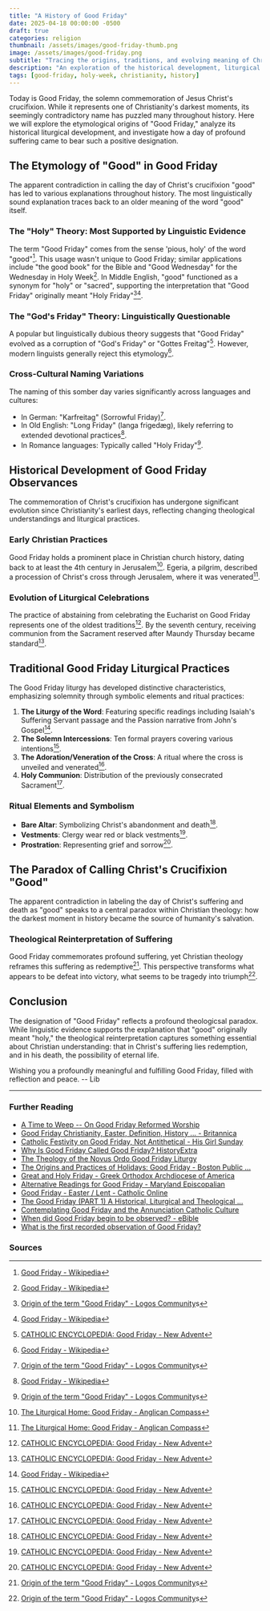 ```yaml
---
title: "A History of Good Friday"
date: 2025-04-18 00:00:00 -0500
draft: true
categories: religion
thumbnail: /assets/images/good-friday-thumb.png
image: /assets/images/good-friday.png
subtitle: "Tracing the origins, traditions, and evolving meaning of Christianity's most solemn day."
description: "An exploration of the historical development, liturgical practices, and cultural significance of Good Friday from its earliest observance to the present."
tags: [good-friday, holy-week, christianity, history]
---
```


Today is Good Friday, the solemn commemoration of Jesus Christ's crucifixion. While it represents one of Christianity's darkest moments, its seemingly contradictory name has puzzled many throughout history. Here we will explore the etymological origins of "Good Friday," analyze its historical liturgical development, and investigate how a day of profound suffering came to bear such a positive designation.

## The Etymology of "Good" in Good Friday

The apparent contradiction in calling the day of Christ's crucifixion "good" has led to various explanations throughout history. The most linguistically sound explanation traces back to an older meaning of the word "good" itself.

### The "Holy" Theory: Most Supported by Linguistic Evidence

The term "Good Friday" comes from the sense 'pious, holy' of the word "good"[^3]. This usage wasn't unique to Good Friday; similar applications include "the good book" for the Bible and "Good Wednesday" for the Wednesday in Holy Week[^3]. In Middle English, "good" functioned as a synonym for "holy" or "sacred", supporting the interpretation that "Good Friday" originally meant "Holy Friday"[^2][^3].

### The "God's Friday" Theory: Linguistically Questionable

A popular but linguistically dubious theory suggests that "Good Friday" evolved as a corruption of "God's Friday" or "Gottes Freitag"[^4]. However, modern linguists generally reject this etymology[^3].

### Cross-Cultural Naming Variations

The naming of this somber day varies significantly across languages and cultures:

- In German: "Karfreitag" (Sorrowful Friday)[^2].
- In Old English: "Long Friday" (langa frigedæg), likely referring to extended devotional practices[^3].
- In Romance languages: Typically called "Holy Friday"[^2].

## Historical Development of Good Friday Observances

The commemoration of Christ's crucifixion has undergone significant evolution since Christianity's earliest days, reflecting changing theological understandings and liturgical practices.

### Early Christian Practices

Good Friday holds a prominent place in Christian church history, dating back to at least the 4th century in Jerusalem[^1]. Egeria, a pilgrim, described a procession of Christ's cross through Jerusalem, where it was venerated[^1].

### Evolution of Liturgical Celebrations

The practice of abstaining from celebrating the Eucharist on Good Friday represents one of the oldest traditions[^4]. By the seventh century, receiving communion from the Sacrament reserved after Maundy Thursday became standard[^4].

## Traditional Good Friday Liturgical Practices

The Good Friday liturgy has developed distinctive characteristics, emphasizing solemnity through symbolic elements and ritual practices:

1. **The Liturgy of the Word**: Featuring specific readings including Isaiah's Suffering Servant passage and the Passion narrative from John's Gospel[^3].
2. **The Solemn Intercessions**: Ten formal prayers covering various intentions[^4].
3. **The Adoration/Veneration of the Cross**: A ritual where the cross is unveiled and venerated[^4].
4. **Holy Communion**: Distribution of the previously consecrated Sacrament[^4].

### Ritual Elements and Symbolism

- **Bare Altar**: Symbolizing Christ's abandonment and death[^4].
- **Vestments**: Clergy wear red or black vestments[^4].
- **Prostration**: Representing grief and sorrow[^4].

## The Paradox of Calling Christ's Crucifixion "Good"

The apparent contradiction in labeling the day of Christ's suffering and death as "good" speaks to a central paradox within Christian theology: how the darkest moment in history became the source of humanity's salvation.

### Theological Reinterpretation of Suffering

Good Friday commemorates profound suffering, yet Christian theology reframes this suffering as redemptive[^2]. This perspective transforms what appears to be defeat into victory, what seems to be tragedy into triumph[^2].

## Conclusion

The designation of "Good Friday" reflects a profound theologicsal paradox. While linguistic evidence supports the explanation that "good" originally meant "holy," the theological reinterpretation captures something essential about Christian understanding: that in Christ's suffering lies redemption, and in his death, the possibility of eternal life.

Wishing you a profoundly meaningful and fulfilling Good Friday, filled with reflection and peace.
-- Lib

---

### Further Reading

- [A Time to Weep -- On Good Friday Reformed Worship](http://www.reformedworship.org/article/december-1997/time-weep-good-friday)
- [Good Friday Christianity, Easter, Definition, History ... - Britannica](https://www.britannica.com/topic/Good-Friday)
- [Catholic Festivity on Good Friday, Not Antithetical - His Girl Sunday](https://www.hisgirlsunday.com/post/festivityongoodfriday)
- [Why Is Good Friday Called Good Friday? HistoryExtra](https://www.historyextra.com/period/general-history/good-friday-facts-why-called/)
- [The Theology of the Novus Ordo Good Friday Liturgy](https://www.newliturgicalmovement.org/2017/04/the-theology-of-novus-ordo-good-friday.html)
- [The Origins and Practices of Holidays: Good Friday - Boston Public ...](https://www.bpl.org/blogs/post/the-origins-and-practices-of-holidays-good-friday/)
- [Great and Holy Friday - Greek Orthodox Archdiocese of America](https://www.goarch.org/holyfriday-learn)
- [Alternative Readings for Good Friday - Maryland Episcopalian](https://marylandepiscopalian.org/2025/03/05/alternative-readings-for-good-friday-2025/)
- [Good Friday - Easter / Lent - Catholic Online](https://www.catholic.org/lent/friday.php)
- [The Good Friday (PART 1) A Historical, Liturgical and Theological ...](https://www.academia.edu/95227347/The_Good_Friday_PART_1_A_Historical_Liturgical_and_Theological_Investigation)
- [Contemplating Good Friday and the Annunciation Catholic Culture](https://www.catholicculture.org/commentary/contemplating-good-friday-and-annunciation/)
- [When did Good Friday begin to be observed? - eBible](https://ebible.com/questions/8-when-did-good-friday-begin-to-be-observed?highlight_komment_id=0&question_id=8)
- [What is the first recorded observation of Good Friday?](https://christianity.stackexchange.com/questions/50655/what-is-the-first-recorded-observation-of-good-friday)

### Sources

[^1]: [The Liturgical Home: Good Friday - Anglican Compass](https://anglicancompass.com/the-liturgical-home-good-friday/)
[^2]: [Origin of the term "Good Friday" - Logos Community](https://community.logos.com/discussion/48064/origin-of-the-term-good-friday)s
[^3]: [Good Friday - Wikipedia](https://en.wikipedia.org/wiki/Good_Friday)
[^4]: [CATHOLIC ENCYCLOPEDIA: Good Friday - New Advent](https://www.newadvent.org/cathen/06643a.htm)